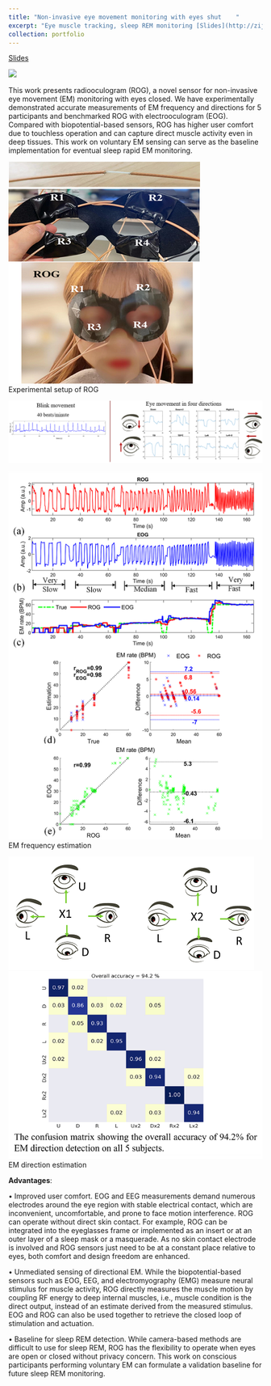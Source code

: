 ```yaml
---
title: "Non-invasive eye movement monitoring with eyes shut    "
excerpt: "Eye muscle tracking, sleep REM monitoring [Slides](http://zijingzhang1997.github.io/files/eye_intro.pdf) <br/><img src='/images/ROG/ROG.gif'>"
collection: portfolio
---
```

[Slides](http://zijingzhang1997.github.io/files/eye_intro.pdf)

<img src='/images/ROG/ROG.gif'>  <br/>

This work presents radiooculogram (ROG), a novel sensor for non-invasive eye movement (EM) monitoring with eyes closed. We have experimentally demonstrated accurate measurements of EM frequency and directions for 5 participants and benchmarked ROG with electrooculogram (EOG). Compared with biopotential-based sensors, ROG has higher user comfort due to touchless operation and can capture direct muscle activity even in deep tissues. This work on voluntary EM sensing can serve as the baseline implementation for eventual sleep rapid EM monitoring.  

<img src='/images/ROG/pic1.png'>  <br/>
Experimental setup of ROG

<img src='/images/ROG/waveform.png'>  <br/>

<img src='/images/ROG/pic2.png'>  <br/>
EM frequency estimation

<img src='/images/ROG/pic4.png'>  <br/>
<img src='/images/ROG/pic3.png'>  <br/>
EM direction estimation

**Advantages**: 

•	Improved user comfort. EOG and EEG measurements demand numerous electrodes around the eye region with stable electrical contact, which are inconvenient, uncomfortable, and prone to face motion interference. ROG can operate without direct skin contact. For example, ROG can be integrated into the eyeglasses frame or implemented as an insert or at an outer layer of a sleep mask or a masquerade. As no skin contact electrode is involved and ROG sensors just need to be at a constant place relative to eyes, both comfort and design freedom are enhanced.

•	Unmediated sensing of directional EM. While the biopotential-based sensors such as EOG, EEG, and electromyography (EMG) measure neural stimulus for muscle activity, ROG directly measures the muscle motion by coupling RF energy to deep internal muscles, i.e., muscle condition is the direct output, instead of an estimate derived from the measured stimulus. EOG and ROG can also be used together to retrieve the closed loop of stimulation and actuation. 

•	Baseline for sleep REM detection. While camera-based methods are difficult to use for sleep REM, ROG has the flexibility to operate when eyes are open or closed without privacy concern. This work on conscious participants performing voluntary EM can formulate a validation baseline for future sleep REM monitoring.    

  

